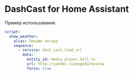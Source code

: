 # DashCast for Home Assistant

Пример использования.

```yaml
script:
  show_weather:
    alias: Покажи погоду
    sequence:
      - service: dash_cast.load_url
        data:
          entity_id: media_player.hall_tv
          url: http://yandex.ru/pogoda/moscow
          force: true
```